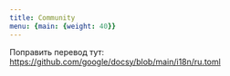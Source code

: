 ```yaml
---
title: Community
menu: {main: {weight: 40}}
---
```


Поправить перевод тут:
https://github.com/google/docsy/blob/main/i18n/ru.toml
<!--add blocks of content here to add more sections to the community page -->
